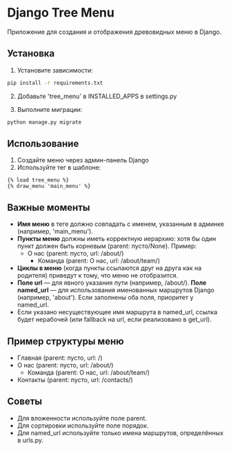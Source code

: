 # Django Tree Menu

Приложение для создания и отображения древовидных меню в Django.

## Установка

1. Установите зависимости:
```bash
pip install -r requirements.txt
```

2. Добавьте 'tree_menu' в INSTALLED_APPS в settings.py

3. Выполните миграции:
```bash
python manage.py migrate
```

## Использование

1. Создайте меню через админ-панель Django
2. Используйте тег в шаблоне:
```django
{% load tree_menu %}
{% draw_menu 'main_menu' %}
```

## Важные моменты

- **Имя меню** в теге должно совпадать с именем, указанным в админке (например, 'main_menu').
- **Пункты меню** должны иметь корректную иерархию: хотя бы один пункт должен быть корневым (parent: пусто/None). Пример:
  - О нас (parent: пусто, url: /about/)
    - Команда (parent: О нас, url: /about/team/)
- **Циклы в меню** (когда пункты ссылаются друг на друга как на родителя) приведут к тому, что меню не отобразится.
- **Поле url** — для явного указания пути (например, /about/). **Поле named_url** — для использования именованных маршрутов Django (например, 'about'). Если заполнены оба поля, приоритет у named_url.
- Если указано несуществующее имя маршрута в named_url, ссылка будет нерабочей (или fallback на url, если реализовано в get_url).


## Пример структуры меню

- Главная (parent: пусто, url: /)
- О нас (parent: пусто, url: /about/)
  - Команда (parent: О нас, url: /about/team/)
- Контакты (parent: пусто, url: /contacts/)

## Советы

- Для вложенности используйте поле parent.
- Для сортировки используйте поле порядок.
- Для named_url используйте только имена маршрутов, определённых в urls.py.


